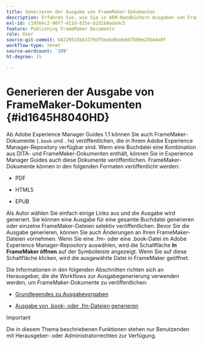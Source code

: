 ```yaml
---
title: Generieren der Ausgabe von FrameMaker-Dokumenten
description: Erfahren Sie, wie Sie in AEM-Handbüchern Ausgaben von FrameMaker-Dokumenten generieren, um diese im PDF-, HTML5- und EPUB-Format zu veröffentlichen.
exl-id: c19564c2-90f7-411d-835e-b2d1b0ada9c5
feature: Publishing FrameMaker Documents
role: User
source-git-commit: 68229515bb3379df5eebd9adebb7b09e25b44e0f
workflow-type: tm+mt
source-wordcount: '209'
ht-degree: 1%

---
```


# Generieren der Ausgabe von FrameMaker-Dokumenten {#id1645H8040HD}

Ab Adobe Experience Manager Guides 1.1 können Sie auch FrameMaker-Dokumente \(`.book` und `.fm`\) veröffentlichen, die in Ihrem Adobe Experience Manager-Repository verfügbar sind. Wenn eine Buchdatei eine Kombination aus DITA- und FrameMaker-Dokumenten enthält, können Sie in Experience Manager Guides auch diese Dokumente veröffentlichen. FrameMaker-Dokumente können in den folgenden Formaten veröffentlicht werden:

- PDF

- HTML5

- EPUB


Als Autor wählen Sie einfach einige Links aus und die Ausgabe wird generiert. Sie können eine Ausgabe für eine gesamte Buchdatei generieren oder einzelne FrameMaker-Dateien selektiv veröffentlichen. Bevor Sie die Ausgabe generieren, können Sie auch Änderungen an Ihren FrameMaker-Dateien vornehmen. Wenn Sie eine .fm- oder eine .book-Datei im Adobe Experience Manager-Repository auswählen, wird die Schaltfläche **In FrameMaker öffnen** auf der Symbolleiste angezeigt. Wenn Sie auf diese Schaltfläche klicken, wird die ausgewählte Datei in FrameMaker geöffnet.

Die Informationen in den folgenden Abschnitten richten sich an Herausgeber, die die Workflows zur Ausgabegenerierung verwenden werden, um FrameMaker-Dokumente zu veröffentlichen:

- [Grundlegendes zu Ausgabevorgaben](fm-output-understand-presets.md#)

- [Ausgabe von .book- oder .fm-Dateien generieren](fm-output-generate.md#)

>[!IMPORTANT]
>
> Die in diesem Thema beschriebenen Funktionen stehen nur Benutzenden mit Herausgeber- oder Administratorrechten zur Verfügung.
